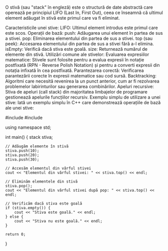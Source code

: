 O stivă (sau "stack" în engleză) este o structură de date abstractă care operează pe principiul LIFO (Last In, First Out), ceea ce înseamnă că ultimul element adăugat în stivă este primul care va fi eliminat.

Caracteristicile unei stive:
LIFO: Ultimul element introdus este primul care este scos.
Operații de bază:
push: Adăugarea unui element în partea de sus a stivei.
pop: Eliminarea elementului din partea de sus a stivei.
top (sau peek): Accesarea elementului din partea de sus a stivei fără a-l elimina.
isEmpty: Verifică dacă stiva este goală.
size: Returnează numărul de elemente din stivă.
Utilizări comune ale stivelor:
Evaluarea expresiilor matematice: Stivele sunt folosite pentru a evalua expresii în notație postfixată (RPN - Reverse Polish Notation) și pentru a converti expresii din notația infixată în cea postfixată.
Parantezarea corectă: Verificarea parantezării corecte în expresii matematice sau cod sursă.
Backtracking: Algoritmi care necesită revenirea la un punct anterior, cum ar fi rezolvarea problemelor labirinturilor sau generarea combinărilor.
Apeluri recursive: Stiva de apeluri (call stack) din majoritatea limbajelor de programare gestionează apelurile funcțiilor recursiv.
Exemplu simplu de utilizare a unei stive:
Iată un exemplu simplu în C++ care demonstrează operațiile de bază ale unei stive:


#include <iostream>
#include <stack>

using namespace std;

int main() {
    stack<int> stiva;

    // Adăugăm elemente în stivă
    stiva.push(10);
    stiva.push(20);
    stiva.push(30);

    // Accesăm elementul din vârful stivei
    cout << "Elementul din vârful stivei: " << stiva.top() << endl;

    // Eliminăm elementele din stivă
    stiva.pop();
    cout << "Elementul din vârful stivei după pop: " << stiva.top() << endl;

    // Verificăm dacă stiva este goală
    if (stiva.empty()) {
        cout << "Stiva este goală." << endl;
    } else {
        cout << "Stiva nu este goală." << endl;
    }

    return 0;
}
